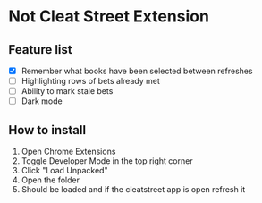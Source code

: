 # Not Cleat Street Extension

## Feature list
- [X] Remember what books have been selected between refreshes
- [ ] Highlighting rows of bets already met
- [ ] Ability to mark stale bets
- [ ] Dark mode

## How to install
1. Open Chrome Extensions
2. Toggle Developer Mode in the top right corner
3. Click "Load Unpacked"
4. Open the folder
5. Should be loaded and if the cleatstreet app is open refresh it